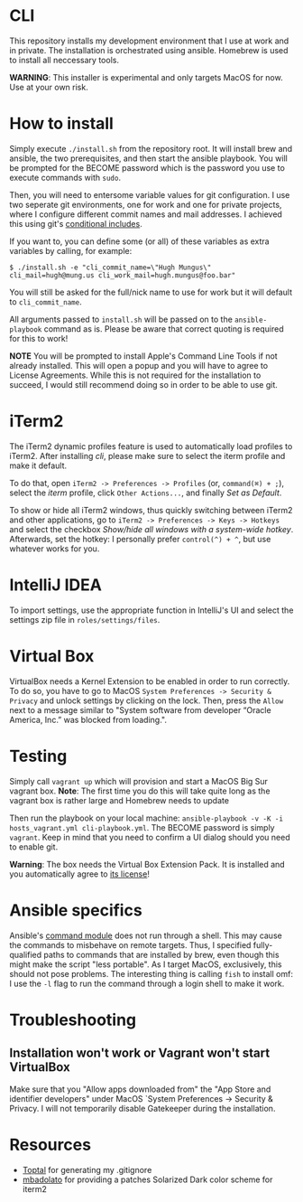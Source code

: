 # CLI

This repository installs my development environment that I use at work and in private.
The installation is orchestrated using ansible.
Homebrew is used to install all neccessary tools.

**WARNING**: This installer is experimental and only targets MacOS for now.
Use at your own risk.

# How to install

Simply execute `./install.sh` from the repository root.
It will install brew and ansible, the two prerequisites, and then start the ansible playbook.
You will be prompted for the BECOME password which is the password you use to execute commands with `sudo`.

Then, you will need to entersome variable values for git configuration.
I use two seperate git environments, one for work and one for private projects, where I configure different commit names and mail addresses.
I achieved this using git's [conditional includes](https://git-scm.com/docs/git-config#_conditional_includes).

If you want to, you can define some (or all) of these variables as extra variables by calling, for example:

```shell
$ ./install.sh -e "cli_commit_name=\"Hugh Mungus\" cli_mail=hugh@mung.us cli_work_mail=hugh.mungus@foo.bar"
```

You will still be asked for the full/nick name to use for work but it will default to `cli_commit_name`.

All arguments passed to `install.sh` will be passed on to the `ansible-playbook` command as is.
Please be aware that correct quoting is required for this to work!

**NOTE** You will be prompted to install Apple's Command Line Tools if not already installed.
This will open a popup and you will have to agree to License Agreements.
While this is not required for the installation to succeed, I would still recommend doing so in order to be able to use git.

# iTerm2

The iTerm2 dynamic profiles feature is used to automatically load profiles to iTerm2.
After installing _cli_, please make sure to select the iterm profile and make it default.

To do that, open `iTerm2 -> Preferences -> Profiles` (or, `command(⌘) + ;`), select the _iterm_ profile, click `Other Actions...`, and finally _Set as Default_.

To show or hide all iTerm2 windows, thus quickly switching between iTerm2 and other applications, go to `iTerm2 -> Preferences -> Keys -> Hotkeys` and select the checkbox _Show/hide all windows with a system-wide hotkey_.
Afterwards, set the hotkey: I personally prefer `control(^) + ^`, but use whatever works for you.

# IntelliJ IDEA

To import settings, use the appropriate function in IntelliJ's UI and select the settings zip file in `roles/settings/files`.

# Virtual Box

VirtualBox needs a Kernel Extension to be enabled in order to run correctly.
To do so, you have to go to MacOS `System Preferences -> Security & Privacy` and unlock settings by clicking on the lock.
Then, press the `Allow` next to a message similar to "System software from developer “Oracle America, Inc.” was blocked from loading.".

# Testing

Simply call `vagrant up` which will provision and start a MacOS Big Sur vagrant box.
**Note**: The first time you do this will take quite long as the vagrant box is rather large and Homebrew needs to update

Then run the playbook on your local machine: `ansible-playbook -v -K -i hosts_vagrant.yml cli-playbook.yml`.
The BECOME password is simply `vagrant`.
Keep in mind that you need to confirm a UI dialog should you need to enable git.

**Warning**: The box needs the Virtual Box Extension Pack.
It is installed and you automatically agree to [its license](https://www.virtualbox.org/wiki/VirtualBox_PUEL)!

# Ansible specifics

Ansible's [command module](https://docs.ansible.com/ansible/latest/collections/ansible/builtin/command_module.html#synopsis) does not run through a shell.
This may cause the commands to misbehave on remote targets.
Thus, I specified fully-qualified paths to commands that are installed by brew, even though this might make the script "less portable".
As I target MacOS, exclusively, this should not pose problems.
The interesting thing is calling `fish` to install omf: I use the `-l` flag to run the command through a login shell to make it work.

# Troubleshooting

## Installation won't work or Vagrant won't start VirtualBox

Make sure that you "Allow apps downloaded from" the "App Store and identifier developers" under MacOS `System Preferences -> Security & Privacy.
I will not temporarily disable Gatekeeper during the installation.

# Resources

- [Toptal](https://www.toptal.com/developers/gitignore/api/linux,macos,windows,intellij+all,visualstudiocode,vim,git) for generating my .gitignore
- [mbadolato](https://github.com/mbadolato/iTerm2-Color-Schemes#solarized-dark---patched) for providing a patches Solarized Dark color scheme for iterm2
